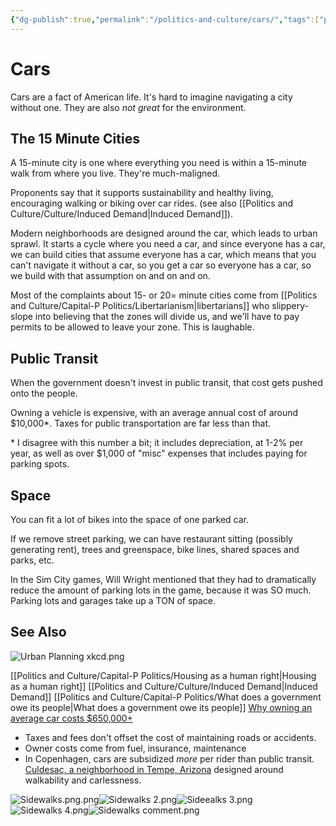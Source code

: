 ```yaml
---
{"dg-publish":true,"permalink":"/politics-and-culture/cars/","tags":["politics"],"noteIcon":1}
---
```



# Cars

Cars are a fact of American life. It's hard to imagine navigating a city without one. They are also *not great* for the environment.

## The 15 Minute Cities

A 15-minute city is one where everything you need is within a 15-minute walk from where you live. They're much-maligned.

Proponents say that it supports sustainability and healthy living, encouraging walking or biking over car rides. (see also [[Politics and Culture/Culture/Induced Demand\|Induced Demand]]).

Modern neighborhoods are designed around the car, which leads to urban sprawl. It starts a cycle where you need a car, and since everyone has a car, we can build cities that assume everyone has a car, which means that you can't navigate it without a car, so you get a car so everyone has a car, so we build with that assumption on and on and on.

Most of the complaints about 15- or 20= minute cities come from [[Politics and Culture/Capital-P Politics/Libertarianism\|libertarians]] who slippery-slope into believing that the zones will divide us, and we'll have to pay permits to be allowed to leave your zone. This is laughable.

## Public Transit

When the government doesn't invest in public transit, that cost gets pushed onto the people. 

Owning a vehicle is expensive, with an average annual cost of around $10,000*. Taxes for public transportation are far less than that. 

\* I disagree with this number a bit; it includes depreciation, at 1-2% per year, as well as over $1,000 of "misc" expenses that includes paying for parking spots.

## Space

You can fit a lot of bikes into the space of one parked car.

If we remove street parking, we can have restaurant sitting (possibly generating rent), trees and greenspace, bike lines, shared spaces and parks, etc. 

In the Sim City games, Will Wright mentioned that they had to dramatically reduce the amount of parking lots in the game, because it was SO much. Parking lots and garages take up a TON of space.


## See Also

![Urban Planning xkcd.png](/img/user/img/comics/Urban%20Planning%20xkcd.png)

[[Politics and Culture/Capital-P Politics/Housing as a human right\|Housing as a human right]]
[[Politics and Culture/Culture/Induced Demand\|Induced Demand]]
[[Politics and Culture/Capital-P Politics/What does a government owe its people\|What does a government owe its people]]
[Why owning an average car costs $650,000+](https://www.youtube.com/watch?v=ztHZj6QNlkM)
- Taxes and fees don't offset the cost of maintaining roads or accidents.
- Owner costs come from fuel, insurance, maintenance
- In Copenhagen, cars are subsidized *more* per rider than public transit.
[Culdesac, a neighborhood in Tempe, Arizona](https://culdesac.com/tempe/) designed around walkability and carlessness.

![Sidewalks.png.png](/img/user/img/Sidewalks.png.png)![Sidewalks 2.png](/img/user/img/comics/Sidewalks%202.png)![Sideealks 3.png](/img/user/img/comics/Sideealks%203.png)![Sidewalks 4.png](/img/user/img/comics/Sidewalks%204.png)![Sidewalks comment.png](/img/user/img/comics/Sidewalks%20comment.png)